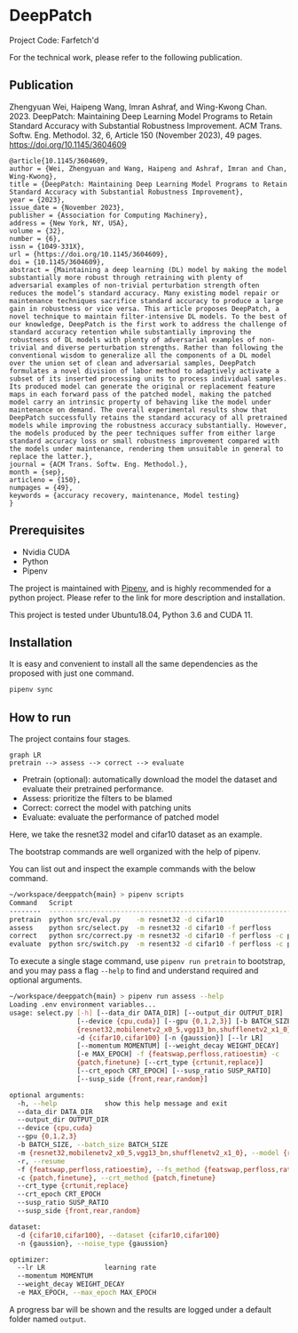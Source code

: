 # DeepPatch

Project Code: Farfetch'd

For the technical work, please refer to the following publication.

## Publication

Zhengyuan Wei, Haipeng Wang, Imran Ashraf, and Wing-Kwong Chan. 2023. DeepPatch: Maintaining Deep Learning Model Programs to Retain Standard Accuracy with Substantial Robustness Improvement. ACM Trans. Softw. Eng. Methodol. 32, 6, Article 150 (November 2023), 49 pages. https://doi.org/10.1145/3604609

```
@article{10.1145/3604609,
author = {Wei, Zhengyuan and Wang, Haipeng and Ashraf, Imran and Chan, Wing-Kwong},
title = {DeepPatch: Maintaining Deep Learning Model Programs to Retain Standard Accuracy with Substantial Robustness Improvement},
year = {2023},
issue_date = {November 2023},
publisher = {Association for Computing Machinery},
address = {New York, NY, USA},
volume = {32},
number = {6},
issn = {1049-331X},
url = {https://doi.org/10.1145/3604609},
doi = {10.1145/3604609},
abstract = {Maintaining a deep learning (DL) model by making the model substantially more robust through retraining with plenty of adversarial examples of non-trivial perturbation strength often reduces the model’s standard accuracy. Many existing model repair or maintenance techniques sacrifice standard accuracy to produce a large gain in robustness or vice versa. This article proposes DeepPatch, a novel technique to maintain filter-intensive DL models. To the best of our knowledge, DeepPatch is the first work to address the challenge of standard accuracy retention while substantially improving the robustness of DL models with plenty of adversarial examples of non-trivial and diverse perturbation strengths. Rather than following the conventional wisdom to generalize all the components of a DL model over the union set of clean and adversarial samples, DeepPatch formulates a novel division of labor method to adaptively activate a subset of its inserted processing units to process individual samples. Its produced model can generate the original or replacement feature maps in each forward pass of the patched model, making the patched model carry an intrinsic property of behaving like the model under maintenance on demand. The overall experimental results show that DeepPatch successfully retains the standard accuracy of all pretrained models while improving the robustness accuracy substantially. However, the models produced by the peer techniques suffer from either large standard accuracy loss or small robustness improvement compared with the models under maintenance, rendering them unsuitable in general to replace the latter.},
journal = {ACM Trans. Softw. Eng. Methodol.},
month = {sep},
articleno = {150},
numpages = {49},
keywords = {accuracy recovery, maintenance, Model testing}
}
```

## Prerequisites

- Nvidia CUDA
- Python
- Pipenv

The project is maintained with [Pipenv](https://pipenv.pypa.io/en/latest/), and is highly recommended for a python project. Please refer to the link for more description and installation.

This project is tested under Ubuntu18.04, Python 3.6 and CUDA 11.

## Installation

It is easy and convenient to install all the same dependencies as the proposed with just one command.

```bash
pipenv sync
```

## How to run

The project contains four stages.

```mermaid
graph LR
pretrain --> assess --> correct --> evaluate
```

- Pretrain (optional): automatically download the model the dataset and evaluate their pretrained performance.
- Assess: prioritize the filters to be blamed
- Correct: correct the model with patching units
- Evaluate: evaluate the performance of patched model



Here, we take the resnet32 model and cifar10 dataset as an example.

The bootstrap commands are well organized with the help of pipenv.



You can list out and inspect the example commands with the below command.

```bash
~/workspace/deeppatch{main} > pipenv scripts
Command   Script
--------  ------------------------------------------------------------------------------------
pretrain  python src/eval.py    -m resnet32 -d cifar10
assess    python src/select.py  -m resnet32 -d cifar10 -f perfloss
correct   python src/correct.py -m resnet32 -d cifar10 -f perfloss -c patch --crt_type replace
evaluate  python src/switch.py  -m resent32 -d cifar10 -f perfloss -c patch --crt_type replace
```



To execute a single stage command, use `pipenv run pretrain` to bootstrap, and you may pass a flag `--help` to find and understand required and optional arguments.

```bash
~/workspace/deeppatch{main} > pipenv run assess --help
Loading .env environment variables...
usage: select.py [-h] [--data_dir DATA_DIR] [--output_dir OUTPUT_DIR]
                 [--device {cpu,cuda}] [--gpu {0,1,2,3}] [-b BATCH_SIZE] -m
                 {resnet32,mobilenetv2_x0_5,vgg13_bn,shufflenetv2_x1_0} [-r]
                 -d {cifar10,cifar100} [-n {gaussion}] [--lr LR]
                 [--momentum MOMENTUM] [--weight_decay WEIGHT_DECAY]
                 [-e MAX_EPOCH] -f {featswap,perfloss,ratioestim} -c
                 {patch,finetune} [--crt_type {crtunit,replace}]
                 [--crt_epoch CRT_EPOCH] [--susp_ratio SUSP_RATIO]
                 [--susp_side {front,rear,random}]

optional arguments:
  -h, --help            show this help message and exit
  --data_dir DATA_DIR
  --output_dir OUTPUT_DIR
  --device {cpu,cuda}
  --gpu {0,1,2,3}
  -b BATCH_SIZE, --batch_size BATCH_SIZE
  -m {resnet32,mobilenetv2_x0_5,vgg13_bn,shufflenetv2_x1_0}, --model {resnet32,mobilenetv2_x0_5,vgg13_bn,shufflenetv2_x1_0}
  -r, --resume
  -f {featswap,perfloss,ratioestim}, --fs_method {featswap,perfloss,ratioestim}
  -c {patch,finetune}, --crt_method {patch,finetune}
  --crt_type {crtunit,replace}
  --crt_epoch CRT_EPOCH
  --susp_ratio SUSP_RATIO
  --susp_side {front,rear,random}

dataset:
  -d {cifar10,cifar100}, --dataset {cifar10,cifar100}
  -n {gaussion}, --noise_type {gaussion}

optimizer:
  --lr LR               learning rate
  --momentum MOMENTUM
  --weight_decay WEIGHT_DECAY
  -e MAX_EPOCH, --max_epoch MAX_EPOCH
```

A progress bar will be shown and the results are logged under a default folder named `output`.
